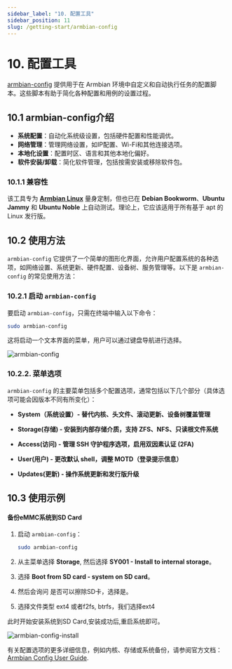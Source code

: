 ```yaml
---
sidebar_label: "10. 配置工具"
sidebar_position: 11
slug: /getting-start/armbian-config
---
```


# 10. 配置工具

[armbian-config](https://github.com/armbian/configng) 提供用于在 Armbian 环境中自定义和自动执行任务的配置脚本。这些脚本有助于简化各种配置和用例的设置过程。

## 10.1 armbian-config介绍

- **系统配置**：自动化系统级设置，包括硬件配置和性能调优。
- **网络管理**：管理网络设置，如IP配置、Wi-Fi和其他连接选项。
- **本地化设置**：配置时区、语言和其他本地化偏好。
- **软件安装/卸载**：简化软件管理，包括按需安装或移除软件包。

### 10.1.1 兼容性

该工具专为 [**Armbian Linux**](https://www.armbian.com) 量身定制，但也已在 **Debian Bookworm**、**Ubuntu Jammy** 和 **Ubuntu Noble** 上自动测试。理论上，它应该适用于所有基于 apt 的 Linux 发行版。

## 10.2 使用方法

`armbian-config` 它提供了一个简单的图形化界面，允许用户配置系统的各种选项，如网络设置、系统更新、硬件配置、设备树、服务管理等。以下是 `armbian-config` 的常见使用方法：

### 10.2.1 启动 `armbian-config`
要启动 `armbian-config`，只需在终端中输入以下命令：

```bash
sudo armbian-config
```

这将启动一个文本界面的菜单，用户可以通过键盘导航进行选择。

![armbian-config](/img/getting-started/armbian-config.png)

### 10.2.2. 菜单选项
`armbian-config` 的主要菜单包括多个配置选项，通常包括以下几个部分（具体选项可能会因版本不同有所变化）：

- **System（系统设置）- 替代内核、头文件、滚动更新、设备树覆盖管理**

- **Storage(存储) - 安装到内部存储介质，支持 ZFS、NFS、只读根文件系统**

- **Access(访问) - 管理 SSH 守护程序选项，启用双因素认证 (2FA)**

- **User(用户) - 更改默认 shell，调整 MOTD（登录提示信息）**

- **Updates(更新) - 操作系统更新和发行版升级**

## 10.3 使用示例

#### 备份eMMC系统到SD Card
1. 启动 `armbian-config`：
   ```bash
   sudo armbian-config
   ```

2. 从主菜单选择 **Storage**, 然后选择 **SY001 -  Install to internal storage**。

3. 选择 **Boot from SD card - system on SD card**。

4. 然后会询问 是否可以擦除SD卡，选择是。

5. 选择文件类型 ext4 或者f2fs, btrfs，我们选择ext4

此时开始安装系统到SD Card,安装成功后,重启系统即可。

![armbian-config-install](/img/getting-started/armbian-config-install.png)

有关配置选项的更多详细信息，例如内核、存储或系统备份，请参阅官方文档：[Armbian Config User Guide](https://docs.armbian.com/User-Guide_Armbian-Config/System/).